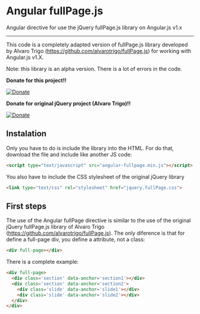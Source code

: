# Angular fullPage.js
Angular directive for use the jQuery fullPage.js library on Angular.js v1.x


---------------------


This code is a completely adapted version of fullPage.js library developed by Alvaro Trigo (https://github.com/alvarotrigo/fullPage.js) for working with Angular.js v1.X.

Note: this library is an alpha version. There is a lot of errors in the code.



**Donate for this project!!**

[![Donate](https://www.paypalobjects.com/en_US/GB/i/btn/btn_donateCC_LG.gif)](https://www.paypal.com/cgi-bin/webscr?cmd=_donations&business=9MCU8ESDM26KC&lc=ES&item_name=angular%2dfullpage%2ejs&currency_code=EUR&bn=PP%2dDonationsBF%3abtn_donate_LG%2egif%3aNonHosted)

**Donate for original jQuery project (Alvaro Trigo)!!**

[![Donate](https://www.paypalobjects.com/en_US/GB/i/btn/btn_donateCC_LG.gif)](https://www.paypal.com/cgi-bin/webscr?cmd=_donations&business=BEK5JQCQMED4J&lc=GB&item_name=fullPage%2ejs&currency_code=USD&bn=PP%2dDonationsBF%3abtn_donateCC_LG%2egif%3aNonHosted)





## Instalation ##
Only you have to do is include the library into the HTML. For do that, download the file and include like another JS code:

```html
<script type="text/javascript" src="angular-fullpage.min.js"></script>
```

You also have to include the CSS stylesheet of the original jQuery library
```html
<link type="text/css" rel="stylesheet" href="jquery.fullPage.css">
```


## First steps ##
The use of the Angular fullPage directive is similar to the use of the original jQuery fullPage.js library of Alvaro Trigo (https://github.com/alvarotrigo/fullPage.js). The only diference is that for define a full-page div, you define a attribute, not a class:
```html
<div full-page></div>
```

There is a complete example:
```html
<div full-page>
  <div class='section' data-anchor='section1'></div>
  <div class='section' data-anchor='section2'>
    <div class='slide' data-anchor='slide1'></div>
    <div class='slide' data-anchor='slide2'></div>
  </div>
</div>
```
